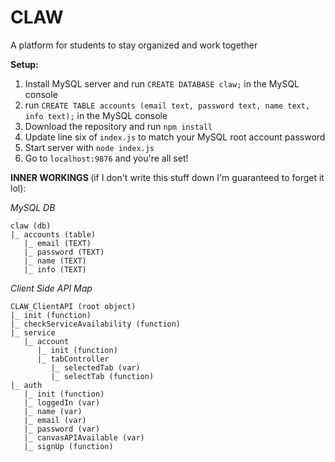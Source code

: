 # CLAW
A platform for students to stay organized and work together

<b>Setup:</b>

1. Install MySQL server and run `CREATE DATABASE claw;` in the MySQL console
2. run `CREATE TABLE accounts (email text, password text, name text, info text);` in the MySQL console
3. Download the repository and run `npm install`
4. Update line six of `index.js` to match your MySQL root account password 
5. Start server with `node index.js`
6. Go to `localhost:9876` and you're all set!

<b>INNER WORKINGS </b>(if I don't write this stuff down I'm guaranteed to forget it lol):

<i>MySQL DB</i>

```
claw (db)
|_ accounts (table)
   |_ email (TEXT)
   |_ password (TEXT)
   |_ name (TEXT)
   |_ info (TEXT)
```

<i>Client Side API Map</i>

```
CLAW_ClientAPI (root object)
|_ init (function)
|_ checkServiceAvailability (function)
|_ service
   |_ account
      |_ init (function)
      |_ tabController
         |_ selectedTab (var)
         |_ selectTab (function)
|_ auth
   |_ init (function)
   |_ loggedIn (var)
   |_ name (var)
   |_ email (var)
   |_ password (var)
   |_ canvasAPIAvailable (var)
   |_ signUp (function)
```

